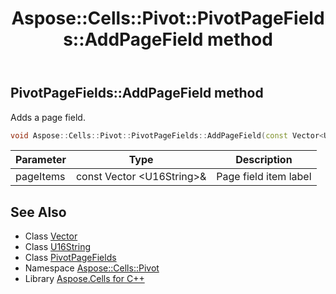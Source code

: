 ﻿---
title: Aspose::Cells::Pivot::PivotPageFields::AddPageField method
linktitle: AddPageField
second_title: Aspose.Cells for C++ API Reference
description: 'Aspose::Cells::Pivot::PivotPageFields::AddPageField method. Adds a page field in C++.'
type: docs
weight: 600
url: /cpp/aspose.cells.pivot/pivotpagefields/addpagefield/
---
## PivotPageFields::AddPageField method


Adds a page field.

```cpp
void Aspose::Cells::Pivot::PivotPageFields::AddPageField(const Vector<U16String> &pageItems)
```


| Parameter | Type | Description |
| --- | --- | --- |
| pageItems | const Vector \<U16String\>\& | Page field item label |

## See Also

* Class [Vector](../../../aspose.cells/vector/)
* Class [U16String](../../../aspose.cells/u16string/)
* Class [PivotPageFields](../)
* Namespace [Aspose::Cells::Pivot](../../)
* Library [Aspose.Cells for C++](../../../)
